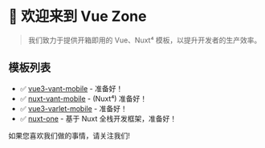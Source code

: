 # 👋 欢迎来到 Vue Zone

> 我们致力于提供开箱即用的 Vue、Nuxt⁴ 模板，以提升开发者的生产效率。

## 模板列表

- ✅ [vue3-vant-mobile](https://github.com/vue-zone/vue3-vant-mobile) - 准备好！
- ✅ [nuxt-vant-mobile](https://github.com/vue-zone/nuxt-vant-mobile) - (Nuxt⁴) 准备好！
- ✅ [vue3-varlet-mobile](https://github.com/vue-zone/vue3-varlet-mobile) - 准备好！
- ✅ [nuxt-one](https://github.com/nuxt-one/nuxt-one) - 基于 Nuxt 全栈开发框架，准备好！

如果您喜欢我们做的事情，请关注我们!
